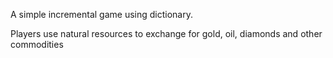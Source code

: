 A simple incremental game using dictionary. 

Players use natural resources to exchange for gold, oil, diamonds and other commodities
